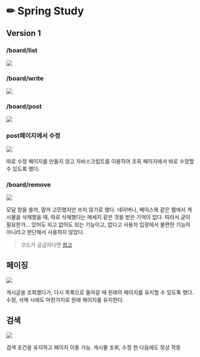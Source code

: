 # ✏ Spring Study

## Version 1

### /board/list

![](https://images.velog.io/images/cocodori/post/c6fadc7e-90d8-4677-8168-6c82236421d0/image.png)

### /board/write

![](https://images.velog.io/images/cocodori/post/856b53e5-5eaa-497d-9aa1-425f74cf896e/image.png)

### /board/post

![](https://images.velog.io/images/cocodori/post/1e71ef0c-fb91-4c55-a808-5873f695f877/ezgif.com-video-to-gif.gif)

### post페이지에서 수정

![](https://images.velog.io/images/cocodori/post/3f9257b2-fc09-4a36-8ff5-e7ad223f1058/ezgif.com-video-to-gif%20(1).gif)

따로 수정 페이지를 만들지 않고 자바스크립트를 이용하여 조회 페이지에서 바로 수정할 수 있도록 했다.

### /board/remove

![](https://images.velog.io/images/cocodori/post/fa51338b-f0ba-4e32-a74a-ca2ccdd53373/ezgif.com-video-to-gif%20(2).gif)

모달 창을 쓸까, 말까 고민했지만 쓰지 않기로 했다. 네이버나, 페이스북 같은 웹에서 게시물을 삭제했을 때, 따로 삭제했다는 메세지 같은 것을 받은 기억이 없다. 따라서 굳이 필요한가... 있어도 되고 없어도 되는 기능이고, 없다고 사용자 입장에서 불편한 기능이 아니라고 판단해서 사용하지 않았다. 

> 코드가 궁금하다면 [참고](https://github.com/cocodori/SpringEx/tree/master/board/src/main/webapp/WEB-INF/views)

## 페이징

![](https://images.velog.io/images/cocodori/post/04944875-b313-47bb-8aa7-011f48027b14/ezgif.com-video-to-gif%20(3).gif)


게시글을 조회했다가, 다시 목록으로 돌아갈 때 원래의 페이지를 유지할 수 있도록 했다.
수정, 삭제 시에도 마찬가지로 원래 페이지를 유지한다.

## 검색

![](https://images.velog.io/images/cocodori/post/94d9b664-41e1-4c25-bcb1-4890db8de070/ezgif.com-video-to-gif%20(4).gif)

검색 조건을 유지하고 페이지 이동 가능. 게시물 조회, 수정 한 다음에도 정상 작동